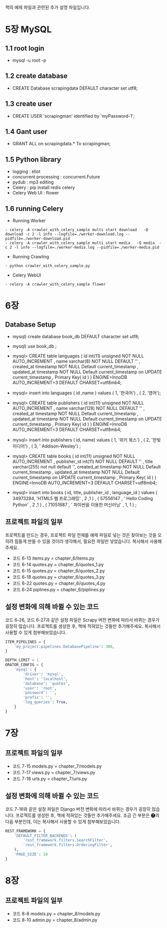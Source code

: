 책의 예제 파일과 관련된 추가 설명 파일입니다.

# 5장  MySQL 

## 1.1 root login 
 - mysql -u root -p
## 1.2 create database 
 - CREATE Database scrapingdata DEFAULT character set utf8;
## 1.3 create user 
 - CREATE USER 'scrapingman' identified by 'myPassword-1'; 
## 1.4 Gant user 
 - GRANT ALL on scrapingdata.* To scrapingman;
  
  

## 1.5 Python library 
- logging   : eliot  
- concurrent processing : concurrent.Future
- pydub : mp3 editing 
- Celery : pip install redis  celery  
- Celery Web UI : flower 

## 1.6 running Celery 
- Running Worker 
```
- celery -A crawler_with_celery_sample multi start download   -Q download -c 2 -l info --logfile=./worker-download.log --pidfile=./worker-download.pid 
- celery -A crawler_with_celery_sample multi start media   -Q media  -c 2 -l info --logfile=./worker-media.log --pidfile=./worker-media.pid
```

- Running Crawling 
```
- python crawler_with_celery_sample.py
```

- Celery WebUI 
```
- celery -A crawler_with_celery_sample flower 
```


# 6장 

## Database Setup 

- mysql) create database book_db DEFAULT character set utf8;
- mysql) use book_db ; 

- mysql> CREATE table languages ( 
 id int(11) unsigned NOT NULL AUTO_INCREMENT ,
 name varchar(8) NOT NULL DEFAULT '' , 
 created_at timestamp NOT NULL Default current_timestamp  ,
 updated_at timestamp NOT NULL Default current_timestamp on UPDATE current_timestamp ,
 Primary Key( id ) )
 ENGINE=InnoDB AUTO_INCREMENT=3 DEFAULT  CHARSET=utf8mb4;

- mysql>  insert into languages ( id ,name ) values ( 1, '한국어') , ( 2, '영어');   

- mysql> CREATE table publishers ( 
 id int(11) unsigned NOT NULL AUTO_INCREMENT ,
 name varchar(128) NOT NULL DEFAULT '' , 
 created_at timestamp NOT NULL Default current_timestamp   ,
 updated_at timestamp NOT NULL Default current_timestamp on UPDATE current_timestamp ,
 Primary Key( id ) )
 ENGINE=InnoDB AUTO_INCREMENT=3 DEFAULT  CHARSET=utf8mb4;

- mysql> insert into publishers ( id, name) values ( 1, '위키 북스') , ( 2, '한빛미디어') , ( 3, ' Addison-Wesley') ;

- mysql> CREATE table books ( 
 id int(11) unsigned NOT NULL AUTO_INCREMENT ,
 publisher_id  int(11) NOT NULL DEFAULT '' ,
 title varchar(255) not null default '', 
 created_at timestamp NOT NULL Default current_timestamp   ,
 updated_at timestamp NOT NULL Default current_timestamp on UPDATE current_timestamp ,
 Primary Key( id ) )
 ENGINE=InnoDB AUTO_INCREMENT=3 DEFAULT  CHARSET=utf8mb4;

- mysql> insert into books  ( id, title, publisher_id , language_id ) values (  34973284, 'HTML5 웹 프로그래밍' , 2 ,1 ) , 
                       ( 57556147 ,  ' Hello Coding Python' , 2 ,1  ) , ( 71051687 , ' 파이썬을 이용한 머신러닝' , 1, 1 ) ;




## 프로젝트 파일의 일부
프로젝트를 만드는 경우, 프로젝트 파일 전체를 예제 파일로 넣는 것은 찾아보는 것을 오히려 힘들게 만들 수 있을 것이라 생각해서, 필요한 파일만 넣었습니다. 복사해서 사용해주세요.

- 코드 6-13 items.py = chapter_6/items.py
- 코드 6-14 quotes.py = chapter_6/quotes_1.py
- 코드 6-15 quotes.py = chapter_6/quotes_2.py
- 코드 6-18 quotes.py = chapter_6/quotes_3.py
- 코드 6-22 quotes.py = chapter_6/quotes_4.py
- 코드 6-24 piplines.py = chapter_6/piplines.py

## 설정 변화에 의해 바뀔 수 있는 코드
코드 6-26, 코드 6-27과 같은 설정 파일은 Scrapy 버전 변화에 따라서 바뀌는 경우가 굉장히 많습니다. 프로젝트를 생성한 후, 책에 적혀있는 것들만 추가해주세요. 복사해서 사용할 수 있게 첨부해보았습니다.

```python
ITEM_PIPELINES = {
    'my_project.pipelines.DatabasePipeline': 300,
}
```
```python
DEPTH_LIMIT = 1
ORATOR_CONFIG = {
    'mysql': {
        'driver': 'mysql',
        'host': 'localhost',
        'database': 'quotes',
        'user': 'root',
        'password': '',
        'prefix': '',
        'log_queries': True,
    }
}
```


# 7장

## 프로젝트 파일의 일부

- 코드 7-15 models.py = chapter_7/models.py
- 코드 7-17 views.py = chapter_7/views.py
- 코드 7-18 urls.py = chapter_7/urls.py

## 설정 변화에 의해 바뀔 수 있는 코드
코드 7-16와 같은 설정 파일은 Django 버전 변화에 따라서 바뀌는 경우가 굉장히 많습니다. 프로젝트를 생성한 후, 책에 적혀있는 것들만 추가해주세요. 조금 긴 부분은 ➐의 다음 부분인데, 이는 복사해서 사용할 수 있게 첨부해보았습니다.

```python
REST_FRAMEWORK = { 
    'DEFAULT_FILTER_BACKENDS': (
        'rest_framework.filters.SearchFilter',
        'rest_framework.filters.OrderingFilter',
    ),
    'PAGE_SIZE': 10
}
```

# 8장

## 프로젝트 파일의 일부

- 코드 8-8 models.py = chapter_8/models.py
- 코드 8-10 admin.py = chapter_8/admin.py

